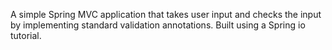 A simple Spring MVC application that takes user input and checks the input by implementing standard validation annotations. Built using a Spring io tutorial. 
